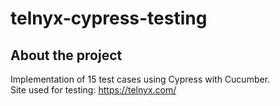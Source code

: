 # telnyx-cypress-testing
## About the project
Implementation of 15 test cases using Cypress with Cucumber.  
Site used for testing: https://telnyx.com/  
